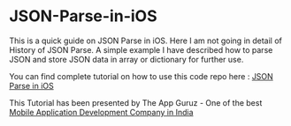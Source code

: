 JSON-Parse-in-iOS
=================

This is a quick guide on JSON Parse in iOS. Here I am not going in detail of History of JSON Parse. A simple example I have described how to parse JSON and store JSON data in array or dictionary for further use.

<p>You can find complete tutorial on how to use this code repo here : <a href="http://www.theappguruz.com/blog/json-parse-ios" target="_blank">JSON Parse in iOS</a></p>

This Tutorial has been presented by The App Guruz - One of the best <a href="http://www.theappguruz.com/mobile-application-development/">Mobile Application Development Company in India</a>
